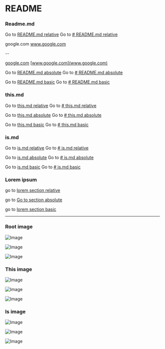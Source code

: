 # README

### Readme.md

Go to [README.md relative](./README.md)
Go to [# README.md relative](./README.md#ismd)


google.com
www.google.com

--

[google.com](google.com)
[www.google.com](www.google.com)

Go to [README.md absolute](/README.md)
Go to [# README.md absolute](/README.md#ismd)

Go to [README.md basic](README.md)
Go to [# README.md basic](README.md#ismd)


### this.md

Go to [this.md relative](./this/this.md)
Go to [# this.md relative](./this/this.md#thismd-1)

Go to [this.md absolute](/this/this.md)
Go to [# this.md absolute](/this/this.md#thismd-1)

Go to [this.md basic](this/this.md)
Go to [# this.md basic](this/this.md#thismd-1)

### is.md

Go to [is.md relative](./this/is/is.md)
Go to [# is.md relative](./this/is/is.md#ismd-1)

Go to [is.md absolute](/this/is/is.md)
Go to [# is.md absolute](/this/is/is.md#ismd-1)

Go to [is.md basic](this/is/is.md)
Go to [# is.md basic](this/is/is.md#ismd-1)


### Lorem ipsum

go to [lorem section relative](./this/is/is.md#subtitle)

go to [Go to section absolute](/this/is/is.md#subtitle)

go to [lorem section basic](this/is/is.md#subtitle)


---

### Root image

![Image](./root.jpg)

![Image](/root.jpg)

![Image](root.jpg)

### This image

![Image](./this/this.jpg)

![Image](/this/this.jpg)

![Image](this/this.jpg)

### Is image

![Image](./this/is/is.jpg)

![Image](/this/is/is.jpg)

![Image](this/is/is.jpg)
